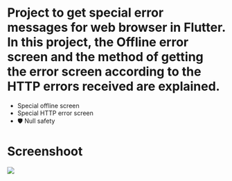 # Project to get special error messages for web browser in Flutter. In this project, the Offline error screen and the method of getting the error screen according to the HTTP errors received are explained.

- Special offline screen
- Special  HTTP error screen
- 🛡️ Null safety

# Screenshoot

![](screenshoot/screenshoot.gif)
